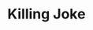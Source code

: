 ---
title: "Killing Joke"
summary: "Seminal postpunk band formed in Notting Hill in 1979 by Jaz Coleman, Geordie Walker, and Paul Ferguson, their dark experimental style provided both an alternative to the contemporary punk scene and the less aggressive sound of many other postpunk bands. Massively influential on a range of different styles of music, they pioneered the industrial metal style with 1990's ."
image: "killing-joke.jpg"
apple_music_artist_url: "https://music.apple.com/gb/artist/killing-joke/14548963"
---